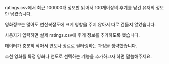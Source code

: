 ratings.csv에서 최근 100000개 정보만 읽어서 100개이상의 후기를 남긴 유저의 정보만 남겼습니다.

영화정보는 많아도 연산복잡도에 크게 영향을 주지 않아서 따로 건들지 않았습니다.

사용자가 입력하면 실제 ratings.csv에 후기 정보를 추가하도록 했습니다.

데이터가 충분히 작아서 연도나 장르로 필터링하는 과정을 생략했습니다.

추천 영화를 특정 영화나 연도로 선택하는 기능을 추가하고자 하면 말씀해주세요.
